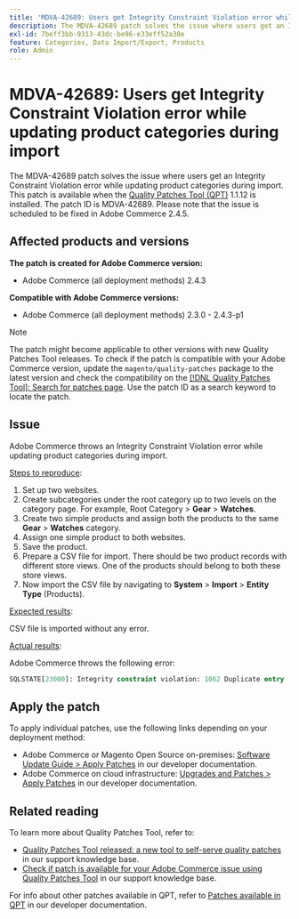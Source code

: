 ```yaml
---
title: 'MDVA-42689: Users get Integrity Constraint Violation error while updating product categories during import'
description: The MDVA-42689 patch solves the issue where users get an Integrity Constraint Violation error while updating product categories during import. This patch is available when the [Quality Patches Tool (QPT)](/help/announcements/adobe-commerce-announcements/magento-quality-patches-released-new-tool-to-self-serve-quality-patches.md) 1.1.12 is installed. The patch ID is MDVA-42689. Please note that the issue is scheduled to be fixed in Adobe Commerce 2.4.5.
exl-id: 7beff3bb-9313-43dc-be96-e33eff52a38e
feature: Categories, Data Import/Export, Products
role: Admin
---
```

# MDVA-42689: Users get Integrity Constraint Violation error while updating product categories during import

The MDVA-42689 patch solves the issue where users get an Integrity Constraint Violation error while updating product categories during import. This patch is available when the [Quality Patches Tool (QPT)](/help/announcements/adobe-commerce-announcements/magento-quality-patches-released-new-tool-to-self-serve-quality-patches.md) 1.1.12 is installed. The patch ID is MDVA-42689. Please note that the issue is scheduled to be fixed in Adobe Commerce 2.4.5.

## Affected products and versions

**The patch is created for Adobe Commerce version:**

* Adobe Commerce (all deployment methods) 2.4.3

**Compatible with Adobe Commerce versions:**

* Adobe Commerce (all deployment methods) 2.3.0 - 2.4.3-p1

>[!NOTE]
>
>The patch might become applicable to other versions with new Quality Patches Tool releases. To check if the patch is compatible with your Adobe Commerce version, update the `magento/quality-patches` package to the latest version and check the compatibility on the [[!DNL Quality Patches Tool]: Search for patches page](https://experienceleague.adobe.com/en/docs/commerce-knowledge-base/kb/announcements/commerce-announcements/magento-quality-patches-released-new-tool-to-self-serve-quality-patches). Use the patch ID as a search keyword to locate the patch.

## Issue

Adobe Commerce throws an Integrity Constraint Violation error while updating product categories during import.

<u>Steps to reproduce</u>:

1. Set up two websites.
1. Create subcategories under the root category up to two levels on the category page. For example, Root Category > **Gear** > **Watches**.
1. Create two simple products and assign both the products to the same **Gear** > **Watches** category.
1. Assign one simple product to both websites.
1. Save the product.
1. Prepare a CSV file for import. There should be two product records with different store views. One of the products should belong to both these store views.
1. Now import the CSV file by navigating to **System** > **Import** > **Entity Type** (Products).

<u>Expected results</u>:

CSV file is imported without any error.

<u>Actual results</u>:

Adobe Commerce throws the following error:

```SQL
SQLSTATE[23000]: Integrity constraint violation: 1062 Duplicate entry '1302' for key 'PRIMARY', query was: INSERT INTO `catalog_url_rewrite_product_category` (`url_rewrite_id`,`category_id`,`product_id`) VALUES (?, ?, ?), (?, ?, ?), (?, ?, ?)
```

## Apply the patch

To apply individual patches, use the following links depending on your deployment method:

* Adobe Commerce or Magento Open Source on-premises: [Software Update Guide > Apply Patches](https://devdocs.magento.com/guides/v2.4/comp-mgr/patching/mqp.html) in our developer documentation.
* Adobe Commerce on cloud infrastructure: [Upgrades and Patches > Apply Patches](https://devdocs.magento.com/cloud/project/project-patch.html) in our developer documentation.

## Related reading

To learn more about Quality Patches Tool, refer to:

* [Quality Patches Tool released: a new tool to self-serve quality patches](/help/announcements/adobe-commerce-announcements/magento-quality-patches-released-new-tool-to-self-serve-quality-patches.md) in our support knowledge base.
* [Check if patch is available for your Adobe Commerce issue using Quality Patches Tool](/help/support-tools/patches-available-in-qpt-tool/check-patch-for-magento-issue-with-magento-quality-patches.md) in our support knowledge base.

For info about other patches available in QPT, refer to [Patches available in QPT](https://devdocs.magento.com/quality-patches/tool.html#patch-grid) in our developer documentation.
